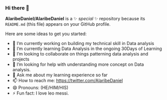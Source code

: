 ### Hi there 👋


**AlaribeDaniel/AlaribeDaniel** is a ✨ _special_ ✨ repository because its `README.md` (this file) appears on your GitHub profile.

Here are some ideas to get you started:

- 🔭 I’m currently working on building my technical skill in Data analysis
- 🌱 I’m currently learning Data Analysis in the ongoing 30Days of Learning
- 👯 I’m looking to collaborate on things patterning data analysis and projects
- 🤔 I’m looking for help with understanding more concept on Data analysis.
- 💬 Ask me about my learning experience so far
- 📫 How to reach me: https://twitter.com/AlaribeDaniel
- 😄 Pronouns: (HE/HIM/HIS)
- ⚡ Fun fact: I love leo messi.

